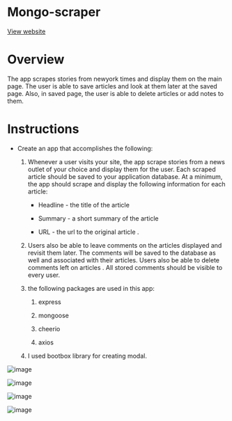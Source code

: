# Mongo-scraper
[View website](https://mongo-scraper-newyork-times.herokuapp.com/)

# Overview

The app scrapes stories from newyork times and display them on the main page.  The user is able to save articles and look at them later at 
the saved page. Also, in saved page, the user is able to delete articles or add notes to them.

# Instructions

* Create an app that accomplishes the following:

  1. Whenever a user visits your site, the app scrape stories from a news outlet of your choice and display them for the user. Each scraped article should be saved to your application database. At a minimum, the app should scrape and display the following information for each article:

     * Headline - the title of the article

     * Summary - a short summary of the article

     * URL - the url to the original article
.

  2. Users also be able to leave comments on the articles displayed and revisit them later. The comments will be saved to the database 
  as well and associated with their articles. Users also be able to delete comments left on articles
  . All stored comments should be visible to every user.

  3. the following packages are used in this app:
  
       1. express

       2. mongoose

       3. cheerio

       4. axios

  4. I used bootbox library for creating modal.
  
   
   
![image](https://user-images.githubusercontent.com/49765334/68078300-c5b84900-fda9-11e9-9f30-e0f632c883b2.png)




![image](https://user-images.githubusercontent.com/49765334/68078303-d5379200-fda9-11e9-8c0c-5d3fd49dfc70.png)




![image](https://user-images.githubusercontent.com/49765334/68078306-ea142580-fda9-11e9-8685-fa107c00a40a.png)




![image](https://user-images.githubusercontent.com/49765334/68078309-fdbf8c00-fda9-11e9-9e33-ae8d2e7c04a4.png)

